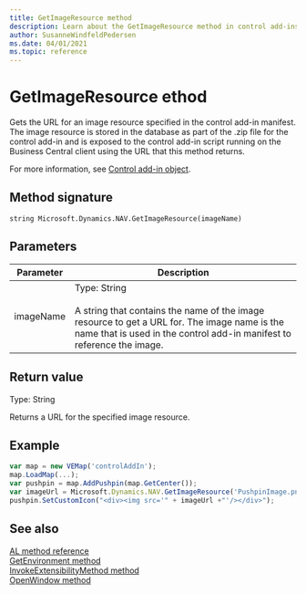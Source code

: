 ```yaml
---
title: GetImageResource method
description: Learn about the GetImageResource method in control add-ins for Business Central.
author: SusanneWindfeldPedersen
ms.date: 04/01/2021
ms.topic: reference
---
```


# GetImageResource ethod

Gets the URL for an image resource specified in the control add-in manifest. The image resource is stored in the database as part of the .zip file for the control add-in and is exposed to the control add-in script running on the Business Central client using the URL that this method returns. 

For more information, see [Control add-in object](../devenv-control-addin-object.md). 
  
## Method signature  

`string Microsoft.Dynamics.NAV.GetImageResource(imageName)`  
  
## Parameters  
  
|Parameter|Description|  
|---------------|-----------------|  
|imageName|Type: String<br /><br /> A string that contains the name of the image resource to get a URL for. The image name is the name that is used in the control add-in manifest to reference the image.|  
  
## Return value  

Type: String  
  
Returns a URL for the specified image resource.  
  
## Example  
  
```javascript
var map = new VEMap('controlAddIn');  
map.LoadMap(...);  
var pushpin = map.AddPushpin(map.GetCenter());  
var imageUrl = Microsoft.Dynamics.NAV.GetImageResource('PushpinImage.png');  
pushpin.SetCustomIcon("<div><img src='" + imageUrl +"'/></div>");   
```  

## See also

[AL method reference](../methods-auto/library.md)  
[GetEnvironment method](devenv-getenvironment-method.md)   
[InvokeExtensibilityMethod method](devenv-invokeextensibility-method.md)   
[OpenWindow method](devenv-openwindow-method.md)  
